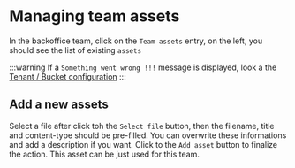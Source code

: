 # Managing team assets

In the backoffice team, click on the `Team assets` entry, on the left, you should see the list of existing `assets`

:::warning
If a `Something went wrong !!!` message is displayed, look a the [Tenant / Bucket configuration](../07-adminusage/1-tenants.md)
:::

## Add a new assets
Select a file after click toh the `Select file` button, then the filename, title and content-type should be pre-filled.
You can overwrite these informations and add a description if you want.
Click to the `Add asset` button to finalize the action.
This asset can be just used for this team.